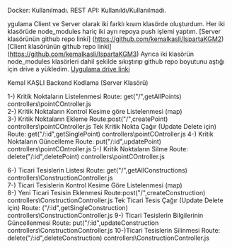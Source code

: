 Docker: Kullanılmadı. REST API: Kullanıldı/Kullanılmadı.

ygulama Client ve Server olarak iki farklı kısım klasörde oluşturdum. Her iki klasörüde node_modules hariç iki ayrı repoya push işlemi yaptım.
[Server klasörünün github repo linki] (https://github.com/kemalkasli/IspartaKGM2)
[Client klasörünün github repo linki] (https://github.com/kemalkasli/IspartaKGM3)
Ayrıca iki klasörün node_modules klasörleri dahil şekilde sıkıştırıp github repo boyutunu aştığı için drive a yükledim. 
[Uygulama drive linki](https://drive.google.com/drive/folders/1iEWgud2vp9ba-QpB4jMtH32ihJdgG4sB)



Kemal KAŞLI Backend Kodlama (Server Klasörü)


1-) Kritik Noktaların Listelenmesi                       Route: get("/",getAllPoints)       controllers\pointCOntroller.js     
2-) Kritik Noktaların Kontrol Kesime göre Listelenmesi (map)    
3-) Kritik Noktaların Ekleme                             Route:post("/",createPoint)           controllers\pointCOntroller.js 
    Tek Kritik Nokta Çağır  (Update Delete için)         Route: get("/:id",getSinglePoint)     controllers\pointCOntroller.js
4-) Kritik Noktaların Güncelleme                         Route: put("/:id",updatePoint)        controllers\pointCOntroller.js 
5-) Kritik Noktaların Silme                              Route: delete("/:id",deletePoint)     controllers\pointCOntroller.js 


6-) Ticari Tesislerin Listesi                           Route: get("/",getAllConstructions)  controllers\ConstructionController.js     
7-) Ticari Tesislerin Kontrol Kesime Göre Listelenmesi (map)    
8-) Yeni Ticari Tesisin Eklenmesi                       Route:post("/",createConstruction)    controllers\ConstructionController.js 
    Tek Ticari Tesis Çağır  (Update Delete için)        Route: ("/:id",getSingleConstruction) controllers\ConstructionController.js
9-) Ticari Tesislerin Bilgilerinin Güncellenmesi        Route: put("/:id",updateConstruction  controllers\ConstructionController.js 
10-)Ticari Tesislerin Silinmesi                         Route: delete("/:id",deleteConstruction) controllers\ConstructionController.js






